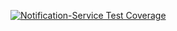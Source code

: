 [![Notification-Service Test Coverage](https://coveralls.io/repos/github/AmaliTech-Training-Academy/talentradar-notification-service-rw/badge.svg)](https://coveralls.io/github/AmaliTech-Training-Academy/talentradar-notification-service-rw)

